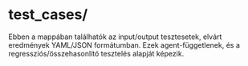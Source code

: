 # test_cases/

Ebben a mappában találhatók az input/output tesztesetek, elvárt eredmények YAML/JSON formátumban. Ezek agent-függetlenek, és a regressziós/összehasonlító tesztelés alapját képezik. 